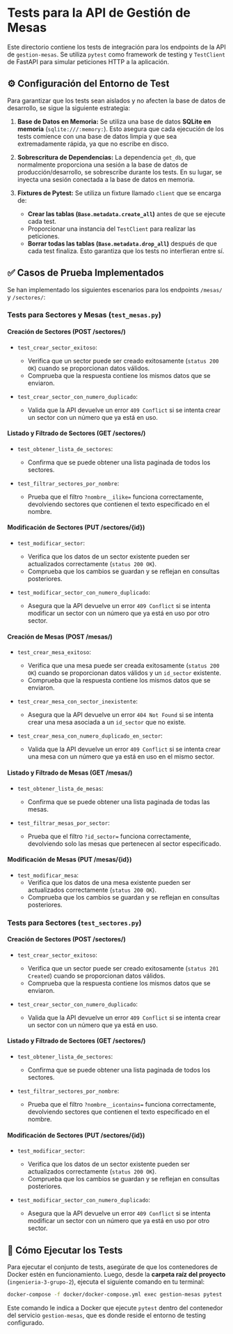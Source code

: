 # Tests para la API de Gestión de Mesas

Este directorio contiene los tests de integración para los endpoints de la API de `gestion-mesas`. Se utiliza `pytest` como framework de testing y `TestClient` de FastAPI para simular peticiones HTTP a la aplicación.

## ⚙️ Configuración del Entorno de Test

Para garantizar que los tests sean aislados y no afecten la base de datos de desarrollo, se sigue la siguiente estrategia:

1.  **Base de Datos en Memoria:** Se utiliza una base de datos **SQLite en memoria** (`sqlite:///:memory:`). Esto asegura que cada ejecución de los tests comience con una base de datos limpia y que sea extremadamente rápida, ya que no escribe en disco.

2.  **Sobrescritura de Dependencias:** La dependencia `get_db`, que normalmente proporciona una sesión a la base de datos de producción/desarrollo, se sobrescribe durante los tests. En su lugar, se inyecta una sesión conectada a la base de datos en memoria.

3.  **Fixtures de Pytest:** Se utiliza un fixture llamado `client` que se encarga de:
    -   **Crear las tablas (`Base.metadata.create_all`)** antes de que se ejecute cada test.
    -   Proporcionar una instancia del `TestClient` para realizar las peticiones.
    -   **Borrar todas las tablas (`Base.metadata.drop_all`)** después de que cada test finaliza. Esto garantiza que los tests no interfieran entre sí.

## ✅ Casos de Prueba Implementados

Se han implementado los siguientes escenarios para los endpoints `/mesas/` y `/sectores/`:

### Tests para Sectores y Mesas (`test_mesas.py`)

#### Creación de Sectores (POST /sectores/)

-   `test_crear_sector_exitoso`:
    -   Verifica que un sector puede ser creado exitosamente (`status 200 OK`) cuando se proporcionan datos válidos.
    -   Comprueba que la respuesta contiene los mismos datos que se enviaron.

-   `test_crear_sector_con_numero_duplicado`:
    -   Valida que la API devuelve un error `409 Conflict` si se intenta crear un sector con un número que ya está en uso.

#### Listado y Filtrado de Sectores (GET /sectores/)

-   `test_obtener_lista_de_sectores`:
    -   Confirma que se puede obtener una lista paginada de todos los sectores.

-   `test_filtrar_sectores_por_nombre`:
    -   Prueba que el filtro `?nombre__ilike=` funciona correctamente, devolviendo sectores que contienen el texto especificado en el nombre.

#### Modificación de Sectores (PUT /sectores/{id})

-   `test_modificar_sector`:
    -   Verifica que los datos de un sector existente pueden ser actualizados correctamente (`status 200 OK`).
    -   Comprueba que los cambios se guardan y se reflejan en consultas posteriores.

-   `test_modificar_sector_con_numero_duplicado`:
    -   Asegura que la API devuelve un error `409 Conflict` si se intenta modificar un sector con un número que ya está en uso por otro sector.

#### Creación de Mesas (POST /mesas/)

-   `test_crear_mesa_exitoso`:
    -   Verifica que una mesa puede ser creada exitosamente (`status 200 OK`) cuando se proporcionan datos válidos y un `id_sector` existente.
    -   Comprueba que la respuesta contiene los mismos datos que se enviaron.

-   `test_crear_mesa_con_sector_inexistente`:
    -   Asegura que la API devuelve un error `404 Not Found` si se intenta crear una mesa asociada a un `id_sector` que no existe.

-   `test_crear_mesa_con_numero_duplicado_en_sector`:
    -   Valida que la API devuelve un error `409 Conflict` si se intenta crear una mesa con un número que ya está en uso en el mismo sector.

#### Listado y Filtrado de Mesas (GET /mesas/)

-   `test_obtener_lista_de_mesas`:
    -   Confirma que se puede obtener una lista paginada de todas las mesas.

-   `test_filtrar_mesas_por_sector`:
    -   Prueba que el filtro `?id_sector=` funciona correctamente, devolviendo solo las mesas que pertenecen al sector especificado.

#### Modificación de Mesas (PUT /mesas/{id})

-   `test_modificar_mesa`:
    -   Verifica que los datos de una mesa existente pueden ser actualizados correctamente (`status 200 OK`).
    -   Comprueba que los cambios se guardan y se reflejan en consultas posteriores.

### Tests para Sectores (`test_sectores.py`)

#### Creación de Sectores (POST /sectores/)

-   `test_crear_sector_exitoso`:
    -   Verifica que un sector puede ser creado exitosamente (`status 201 Created`) cuando se proporcionan datos válidos.
    -   Comprueba que la respuesta contiene los mismos datos que se enviaron.

-   `test_crear_sector_con_numero_duplicado`:
    -   Valida que la API devuelve un error `409 Conflict` si se intenta crear un sector con un número que ya está en uso.

#### Listado y Filtrado de Sectores (GET /sectores/)

-   `test_obtener_lista_de_sectores`:
    -   Confirma que se puede obtener una lista paginada de todos los sectores.

-   `test_filtrar_sectores_por_nombre`:
    -   Prueba que el filtro `?nombre__icontains=` funciona correctamente, devolviendo sectores que contienen el texto especificado en el nombre.

#### Modificación de Sectores (PUT /sectores/{id})

-   `test_modificar_sector`:
    -   Verifica que los datos de un sector existente pueden ser actualizados correctamente (`status 200 OK`).
    -   Comprueba que los cambios se guardan y se reflejan en consultas posteriores.

-   `test_modificar_sector_con_numero_duplicado`:
    -   Asegura que la API devuelve un error `409 Conflict` si se intenta modificar un sector con un número que ya está en uso por otro sector.

## 🚀 Cómo Ejecutar los Tests

Para ejecutar el conjunto de tests, asegúrate de que los contenedores de Docker estén en funcionamiento. Luego, desde la **carpeta raíz del proyecto** (`ingenieria-3-grupo-2`), ejecuta el siguiente comando en tu terminal:

```bash
docker-compose -f docker/docker-compose.yml exec gestion-mesas pytest
```

Este comando le indica a Docker que ejecute `pytest` dentro del contenedor del servicio `gestion-mesas`, que es donde reside el entorno de testing configurado.